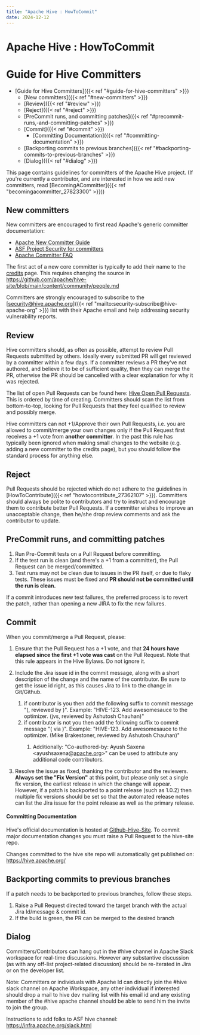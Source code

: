 ```yaml
---
title: "Apache Hive : HowToCommit"
date: 2024-12-12
---
```










# Apache Hive : HowToCommit






# Guide for Hive Committers


* [Guide for Hive Committers]({{< ref "#guide-for-hive-committers" >}})
	+ [New committers]({{< ref "#new-committers" >}})
	+ [Review]({{< ref "#review" >}})
	+ [Reject]({{< ref "#reject" >}})
	+ [PreCommit runs, and committing patches]({{< ref "#precommit-runs,-and-committing-patches" >}})
	+ [Commit]({{< ref "#commit" >}})
		- [Committing Documentation]({{< ref "#committing-documentation" >}})
	+ [Backporting commits to previous branches]({{< ref "#backporting-commits-to-previous-branches" >}})
	+ [Dialog]({{< ref "#dialog" >}})




This page contains guidelines for committers of the Apache Hive project. (If you're currently a contributor, and are interested in how we add new committers, read [BecomingACommitter]({{< ref "becomingacommitter_27823300" >}}))

## New committers

New committers are encouraged to first read Apache's generic committer documentation:

* [Apache New Committer Guide](http://www.apache.org/dev/new-committers-guide.html)
* [ASF Project Security for committers](https://www.apache.org/security/committers.html#asf-project-security-for-committers)
* [Apache Committer FAQ](http://www.apache.org/dev/committers.html)

The first act of a new core committer is typically to add their name to the [credits](https://hive.apache.org/community/people/) page. This requires changing the source in <https://github.com/apache/hive-site/blob/main/content/community/people.md>

Committers are strongly encouraged to subscribe to the [security@hive.apache.org]({{< ref "mailto:security-subscribe@hive-apache-org" >}}) list with their Apache email and help addressing security vulnerability reports.

## Review

Hive committers should, as often as possible, attempt to review Pull Requests submitted by others. Ideally every submitted PR will get reviewed by a committer within a few days. If a committer reviews a PR they've not authored, and believe it to be of sufficient quality, then they can merge the PR, otherwise the PR should be cancelled with a clear explanation for why it was rejected.

The list of open Pull Requests can be found here: [Hive Open Pull Requests](https://github.com/apache/hive/pulls). This is ordered by time of creating. Committers should scan the list from bottom-to-top, looking for Pull Requests that they feel qualified to review and possibly merge.

Hive committers can not +1/Approve their own Pull Requests, i.e. you are allowed to commit/merge your own changes only if the Pull Request first receives a +1 vote from **another committer**. In the past this rule has typically been ignored when making small changes to the website (e.g. adding a new committer to the credits page), but you should follow the standard process for anything else.

## Reject

Pull Requests should be rejected which do not adhere to the guidelines in [HowToContribute]({{< ref "howtocontribute_27362107" >}}). Committers should always be polite to contributors and try to instruct and encourage them to contribute better Pull Requests. If a committer wishes to improve an unacceptable change, then he/she drop review comments and ask the contributor to update.

## PreCommit runs, and committing patches

1. Run Pre-Commit tests on a Pull Request before committing.
2. If the test run is clean (and there's a +1 from a committer), the Pull Request can be merged/committed.
3. Test runs may not be clean due to issues in the PR itself, or due to flaky tests. These issues must be fixed and **PR should not be committed until the run is clean.**

If a commit introduces new test failures, the preferred process is to revert the patch, rather than opening a new JIRA to fix the new failures.

## Commit

When you commit/merge a Pull Request, please:

1. Ensure that the Pull Request has a +1 vote, and that **24 hours have elapsed since the first +1 vote was cast** on the Pull Request. Note that this rule appears in the Hive Bylaws. Do not ignore it.
2. Include the Jira issue id in the commit message, along with a short description of the change and the name of the contributor. Be sure to get the issue id right, as this causes Jira to link to the change in Git/Github.   

	1. if contributor is you then add the following suffix to commit message "(<you>, reviewed by <reviewer>)". Example: "HIVE-123. Add awesomesauce to the optimizer. (jvs, reviewed by Ashutosh Chauhan)"
	2. if contributor is not you then add the following suffix to commit message "(<contributor> via <you>)". Example: "HIVE-123. Add awesomesauce to the optimizer. (Mike Brakestoner, reviewed by Ashutosh Chauhan)"
		1. Additionally: "Co-authored-by: Ayush Saxena <ayushsaxena@[apache.org](http://apache.org)>" can be used to attribute any additional code contributors.
3. Resolve the issue as fixed, thanking the contributor and the reviewers. **Always set the "Fix Version"** at this point, but please only set a single fix version, the earliest release in which the change will appear. However, if a patch is backported to a point release (such as 1.0.2) then multiple fix versions should be set so that the automated release notes can list the Jira issue for the point release as well as the primary release.

#### Committing Documentation

Hive's official documentation is hosted at [Github-Hive-Site](https://github.com/apache/hive). To commit major documentation changes you must raise a Pull Request to the hive-site repo.

Changes committed to the hive site repo will automatically get published on: <https://hive.apache.org/>

## Backporting commits to previous branches

If a patch needs to be backported to previous branches, follow these steps.

1. Raise a Pull Request directed toward the target branch with the actual Jira Id/message & commit id.
2. If the build is green, the PR can be merged to the desired branch

## Dialog

Committers/Contributors can hang out in the #hive channel in Apache Slack workspace for real-time discussions. However any substantive discussion (as with any off-list project-related discussion) should be re-iterated in Jira or on the developer list.

Note: Committers or individuals with Apache Id can directly join the #hive slack channel on Apache Workspace, any other individual if interested should drop a mail to hive dev mailing list with his email id and any existing member of the #hive apache channel should be able to send him the invite to join the group.

Instructions to add folks to ASF hive channel: <https://infra.apache.org/slack.html>



 

 

